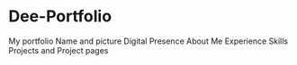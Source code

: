 # Dee-Portfolio
My portfolio
Name and picture
Digital Presence 
About Me
Experience 
Skills
Projects and Project pages
